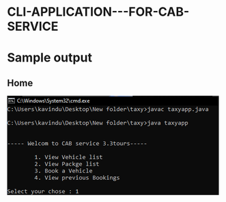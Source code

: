 # CLI-APPLICATION---FOR-CAB-SERVICE
<h1>Sample output</h1>
<h2>Home</h2>
<img src="https://raw.githubusercontent.com/wmm-malshan/CLI-APPLICATION---FOR-CAB-SERVICE/main/home.PNG">

